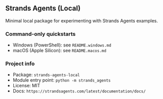 ## Strands Agents (Local)

Minimal local package for experimenting with Strands Agents examples.

### Command-only quickstarts
- Windows (PowerShell): see `README.windows.md`
- macOS (Apple Silicon): see `README.macos.md`

### Project info
- Package: `strands-agents-local`
- Module entry point: `python -m strands_agents`
- License: MIT
- Docs: `https://strandsagents.com/latest/documentation/docs/`
